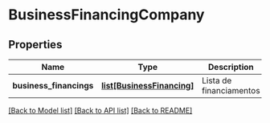 # BusinessFinancingCompany

## Properties
Name | Type | Description | Notes
------------ | ------------- | ------------- | -------------
**business_financings** | [**list[BusinessFinancing]**](BusinessFinancing.md) | Lista de financiamentos | 

[[Back to Model list]](../README.md#documentation-for-models) [[Back to API list]](../README.md#documentation-for-api-endpoints) [[Back to README]](../README.md)

